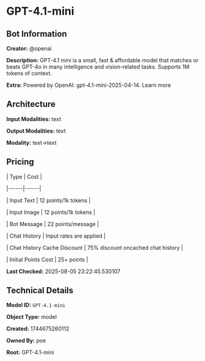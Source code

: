 # GPT-4.1-mini

## Bot Information

**Creator:** @openai

**Description:** GPT-4.1 mini is a small, fast & affordable model that matches or beats GPT-4o in many intelligence and vision-related tasks. Supports 1M tokens of context.

**Extra:** Powered by OpenAI: gpt-4.1-mini-2025-04-14. Learn more


## Architecture

**Input Modalities:** text

**Output Modalities:** text

**Modality:** text->text


## Pricing

| Type | Cost |

|------|------|

| Input Text | 12 points/1k tokens |

| Input Image | 12 points/1k tokens |

| Bot Message | 22 points/message |

| Chat History | Input rates are applied |

| Chat History Cache Discount | 75% discount oncached chat history |

| Initial Points Cost | 25+ points |


**Last Checked:** 2025-08-05 23:22:45.530107


## Technical Details

**Model ID:** `GPT-4.1-mini`

**Object Type:** model

**Created:** 1744675260112

**Owned By:** poe

**Root:** GPT-4.1-mini
